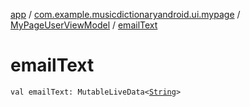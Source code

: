 [app](../../index.md) / [com.example.musicdictionaryandroid.ui.mypage](../index.md) / [MyPageUserViewModel](index.md) / [emailText](./email-text.md)

# emailText

`val emailText: MutableLiveData<`[`String`](https://kotlinlang.org/api/latest/jvm/stdlib/kotlin/-string/index.html)`>`